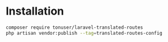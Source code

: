 # Installation

```bash
composer require tonuser/laravel-translated-routes
php artisan vendor:publish --tag=translated-routes-config
```
